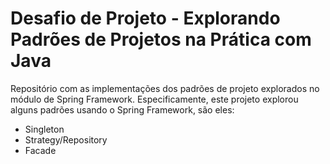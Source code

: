 # Desafio de Projeto - Explorando Padrões de Projetos na Prática com Java
Repositório com as implementações dos padrões de projeto explorados no módulo de Spring Framework. 
Especificamente, este projeto explorou alguns padrões usando o Spring Framework, são eles:

- Singleton
- Strategy/Repository
- Facade
